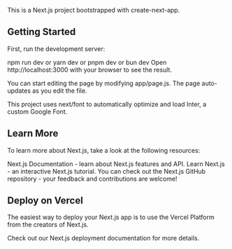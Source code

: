 This is a Next.js project bootstrapped with create-next-app.

## Getting Started
First, run the development server:

npm run dev
 or
yarn dev
 or
pnpm dev
 or
bun dev
Open http://localhost:3000 with your browser to see the result.

You can start editing the page by modifying app/page.js. The page auto-updates as you edit the file.

This project uses next/font to automatically optimize and load Inter, a custom Google Font.

## Learn More
To learn more about Next.js, take a look at the following resources:

Next.js Documentation - learn about Next.js features and API.
Learn Next.js - an interactive Next.js tutorial.
You can check out the Next.js GitHub repository - your feedback and contributions are welcome!

## Deploy on Vercel
The easiest way to deploy your Next.js app is to use the Vercel Platform from the creators of Next.js.

Check out our Next.js deployment documentation for more details.